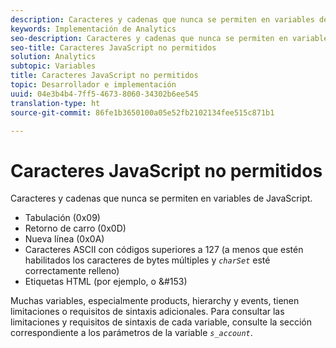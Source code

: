 ```yaml
---
description: Caracteres y cadenas que nunca se permiten en variables de JavaScript.
keywords: Implementación de Analytics
seo-description: Caracteres y cadenas que nunca se permiten en variables de JavaScript.
seo-title: Caracteres JavaScript no permitidos
solution: Analytics
subtopic: Variables
title: Caracteres JavaScript no permitidos
topic: Desarrollador e implementación
uuid: 04e3b4b4-7ff5-4673-8060-34302b6ee545
translation-type: ht
source-git-commit: 86fe1b3650100a05e52fb2102134fee515c871b1

---
```



# Caracteres JavaScript no permitidos

Caracteres y cadenas que nunca se permiten en variables de JavaScript.

* Tabulación (0x09)
* Retorno de carro (0x0D)
* Nueva línea (0x0A)
* Caracteres ASCII con códigos superiores a 127 (a menos que estén habilitados los caracteres de bytes múltiples y *`charSet`* esté correctamente relleno)
* Etiquetas HTML (por ejemplo, <b></b> o &amp;#153)

Muchas variables, especialmente products, hierarchy y events, tienen limitaciones o requisitos de sintaxis adicionales. Para consultar las limitaciones y requisitos de sintaxis de cada variable, consulte la sección correspondiente a los parámetros de la variable *`s_account`*.
